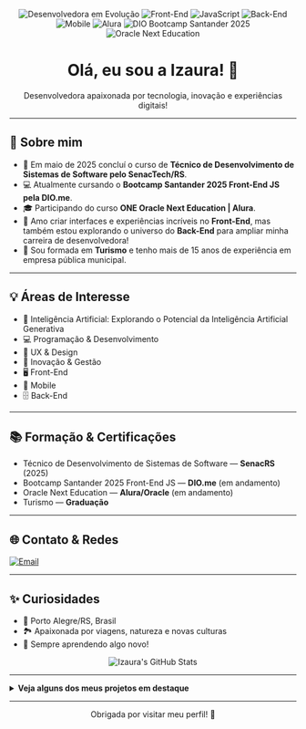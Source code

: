 <p align="center">
  <img src="https://img.shields.io/badge/Desenvolvedora%20em%20Evolução-%23ff69b4.svg?style=for-the-badge" alt="Desenvolvedora em Evolução"/>
  <img src="https://img.shields.io/badge/Front--End-%232196F3.svg?style=for-the-badge" alt="Front-End"/>
  <img src="https://img.shields.io/badge/JavaScript-blue?logo=javascript&style=for-the-badge" alt="JavaScript"/>
  <img src="https://img.shields.io/badge/Back--End-%23FFD600.svg?style=for-the-badge" alt="Back-End"/>
  <img src="https://img.shields.io/badge/Mobile-%2300C853.svg?style=for-the-badge" alt="Mobile"/>
  <img src="https://img.shields.io/badge/Alura-Estudante-blue?style=for-the-badge" alt="Alura"/>
  <img src="https://img.shields.io/badge/DIO-Bootcamp%20Santander%202025-orange?style=for-the-badge" alt="DIO Bootcamp Santander 2025"/>
  <img src="https://img.shields.io/badge/ONE-Oracle%20Next%20Education-green?style=for-the-badge" alt="Oracle Next Education"/>
</p>


<h1 align="center">Olá, eu sou a Izaura! 👋</h1>
<p align="center">Desenvolvedora apaixonada por tecnologia, inovação e experiências digitais!</p>

---

## 🚀 Sobre mim

- 📅 Em maio de 2025 concluí o curso de **Técnico de Desenvolvimento de Sistemas de Software pelo SenacTech/RS**.
- 💻 Atualmente cursando o **Bootcamp Santander 2025 Front-End JS pela DIO.me**.
- 🎓 Participando do curso **ONE Oracle Next Education | Alura**.
- 🎨 Amo criar interfaces e experiências incríveis no **Front-End**, mas também estou explorando o universo do **Back-End** para ampliar minha carreira de desenvolvedora!
- 🧳 Sou formada em **Turismo** e tenho mais de 15 anos de experiência em empresa pública municipal.

---

## 💡 Áreas de Interesse

- 🤖 Inteligência Artificial:  Explorando o Potencial da Inteligência Artificial Generativa
- 💻 Programação & Desenvolvimento
- 🎨 UX & Design
- 🚀 Inovação & Gestão
- 🖥️ Front-End
- 📱 Mobile
- 🗄️ Back-End

---

## 📚 Formação & Certificações

- Técnico de Desenvolvimento de Sistemas de Software — **SenacRS** (2025)
- Bootcamp Santander 2025 Front-End JS — **DIO.me** (em andamento)
- Oracle Next Education — **Alura/Oracle** (em andamento)
- Turismo — **Graduação**

---

## 🌐 Contato & Redes

[![Email](https://img.shields.io/badge/Email-%23D14836.svg?style=flat-square&logo=gmail&logoColor=white)](mailto:seuemail@example.com)

---

## ✨ Curiosidades

- 📍 Porto Alegre/RS, Brasil
- 🏞️ Apaixonada por viagens, natureza e novas culturas
- 🧠 Sempre aprendendo algo novo!


<p align="center">
  <img src="https://github-readme-stats.vercel.app/api?username=izauratm&show_icons=true&theme=radical" alt="Izaura's GitHub Stats" />
</p>

---

<details>
  <summary><strong>Veja alguns dos meus projetos em destaque</strong></summary>

  - [Projeto-Desafio-Dio](https://github.com/izauratm/Projeto-Desafio-Dio) – Criação de página web com HTML e CSS
  - Outros projetos em breve!
</details>

---

<p align="center">Obrigada por visitar meu perfil! 💖</p>


 

